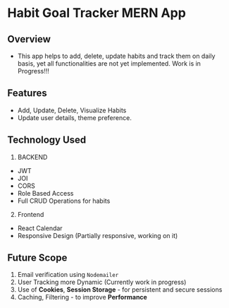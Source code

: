 

# Habit Goal Tracker MERN App

## Overview

- This app helps to add, delete, update habits and track them on daily basis, yet all functionalities are not yet implemented. Work is in Progress!!!

## Features

- Add, Update, Delete, Visualize Habits
- Update user details, theme preference.

## Technology Used

1. BACKEND 
- JWT
- JOI
- CORS
- Role Based Access
- Full CRUD Operations for habits


2. Frontend
- React Calendar
- Responsive Design (Partially responsive, working on it)


## Future Scope

1. Email verification using `Nodemailer`
2. User Tracking more Dynamic (Currently work in progress)
3. Use of **Cookies**, **Session Storage** - for persistent and secure sessions
4. Caching, Filtering - to improve **Performance**